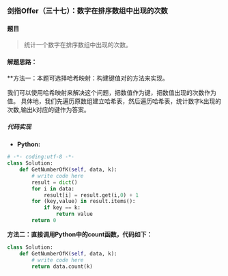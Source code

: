 ### 剑指Offer（三十七）：数字在排序数组中出现的次数

#### 题目
> 统计一个数字在排序数组中出现的次数。

#### 解题思路：
**方法一：本题可选择哈希映射：构建键值对的方法来实现。

我们可以使用哈希映射来解决这个问题，把数值作为键，把数值出现的次数作为值。
具体地，我们先遍历原数组建立哈希表，然后遍历哈希表，统计数字k出现的次数,输出k对应的键作为答案。

##### 代码实现
- **Python:**
```python
# -*- coding:utf-8 -*-
class Solution:
    def GetNumberOfK(self, data, k):
        # write code here
        result = dict()
        for i in data:
            result[i] = result.get(i,0) + 1
        for (key,value) in result.items():
            if key == k:
                return value
        return 0
```


**方法二：直接调用Python中的count函数，代码如下：**
```python
class Solution:
    def GetNumberOfK(self, data, k):
        # write code here
        return data.count(k)
```

